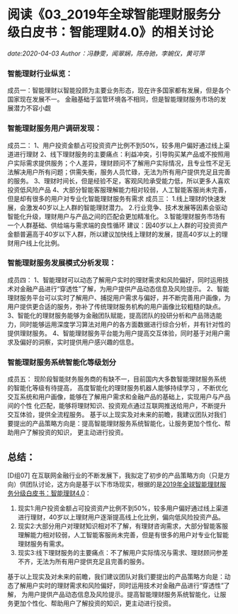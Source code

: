 # 阅读《03_2019年全球智能理财服务分级白皮书：智能理财4.0》的相关讨论
*date:2020-04-03*
*Author：冯静雯，闻翠娴，陈舟驰，李婉仪，黄可萍*

### 智能理财行业纵览：
成员一：智能理财以智能投顾为主要业务形态，现在许多国家都有发展，但是各个国家现在发展不一。
金融基础于监管环境各不相同，但是智能理财服务市场的发展潜力不容小觑

### 智能理财服务用户调研发现：
成员二：
1、用户投资金额占可投资资产比例不到50%，较多用户偏好通过线上渠道进行理财
2、线下理财服务的主要痛点：利益冲突，引导购买某产品或不按照用户实际需求提供服务；个人差异，理财顾问不了解用户实际情况，且专业性不足无
法解决用户所有问题；供需失衡，服务人员忙碌，无法为所有用户提供充足且完善的服务。
3、理财时间长，但是经验不足，客观风险承受能力低，所以更多人喜欢投资低风险产品
4、大部分智能客服理解能力相对较弱，人工智能客服尚未完善，但是却有很多的用户对专业化智能理财服务有需求
成员三：
1.线上理财的快速发展，会激发40岁以上人群的智能理财潜力。
2.行业竞争、技术发展等因素会驱动智能化升级，理财用户与产品之间的匹配会更加精准化。
3.智能理财服务市场有一个人群基础、供给端与需求端的良性循环
建议：因40岁以上人群的可投资资产金额普遍高于40岁以下人群，所以建议加快线上理财的发展，提高40岁以上的理财用户线上化比例。

### 智能理财服务发展模式分析发现：
成员四：
1、智能理财可以动态了解用户实时的理财需求和风险偏好，同时运用技术对金融产品进行“穿透性”了解，为用户提供产品动态信息及风险提示。
2、智能理财服务平台可以实时了解用户、捕捉用户需求与偏好，并不断完善用户画像，为用户提供更合适的服务，弥补了传统理财服务机构的用户画像比较粗糙的缺点。
3、智能化的理财服务能够为金融团队赋能，提高团队的投研分析和产品筛选能力，同时能够运用深度学习算法对用户的各方面数据进行综合分析，并有针对性的提供理财服务。
4、智能理财服务平台能为用户提高交互体验，同时基于对用户需求及偏好的洞察，实时提供用户感兴趣的信息。

### 智能理财服务系统智能化等级划分
成员五：
现阶段智能财务服务商的有缺不一，目前国内大多数智能理财服务系统的智能化等级有待提高，
高度智能化的理财服务机器人能够持续学习 ，不断优化交互系统和用户画像，能够在了解用户需求和金融产品的基础上，实现用户与产品间的个性
化匹配，能够将理财知识、投资观点通过互联网推送给用户，不断提升交互体验，提供全流程服务。
基于以上现实及对未来的前瞻，我建议团队对我们要提出的产品策略方向是：提高智能理财服务系统智能化，让服务更加个性化、帮助用户了解投资的知识，
更主动进行投资。

## 总结：
[D组07]
在互联网金融行业的不断发展下，我拟定了初步的产品策略方向（只是方向）供团队讨论，这方向是基于以下市场现实，根据的是[2019年全球智能理财服务分级白皮书：智能理财4.0](http://report.iresearch.cn/wx/report.aspx?id=3408)：
1. 现实1:用户投资金额占可投资资产比例不到50%，较多用户偏好通过线上渠道进行理财，40岁以上理财用户逐渐提高线上化比例，偏向低风险投资产品。
2. 现实2:大部分用户对理财知识相对不了解，有理财咨询需求，大部分智能客服理解能力相对较弱，人工智能客服尚未完善，但是有很多的用户对专业化智能理财服务有需求。
2. 现实3:线下理财服务的主要痛点：不了解用户实际情况与需求、理财顾问参差不齐，无法为所有用户提供充足且完善的服务。

基于以上现实及对未来的前瞻，我们建议团队对我们要提出的产品策略方向是：动态了解用户实时的理财需求和风险偏好，同时运用技术对金融产品进行“穿透性”了解，
为用户提供产品动态信息及风险提示。提高智能理财服务系统智能化，让服务更加个性化、帮助用户了解投资的知识，更主动进行投资。

